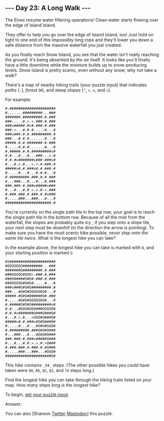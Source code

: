 ## \--- Day 23: A Long Walk ---

The Elves resume water filtering operations! Clean water starts flowing over
the edge of Island Island.

They offer to help _you_ go over the edge of Island Island, too! Just hold on
tight to one end of this impossibly long rope and they'll lower you down a
safe distance from the massive waterfall you just created.

As you finally reach Snow Island, you see that the water isn't really reaching
the ground: it's being _absorbed by the air_ itself. It looks like you'll
finally have a little downtime while the moisture builds up to snow-producing
levels. Snow Island is pretty scenic, even without any snow; why not take a
walk?

There's a map of nearby hiking trails (your puzzle input) that indicates
_paths_ (`.`), _forest_ (`#`), and steep _slopes_ (`^`, `>`, `v`, and `<`).

For example:

    
    
    #.#####################
    #.......#########...###
    #######.#########.#.###
    ###.....#.>.>.###.#.###
    ###v#####.#v#.###.#.###
    ###.>...#.#.#.....#...#
    ###v###.#.#.#########.#
    ###...#.#.#.......#...#
    #####.#.#.#######.#.###
    #.....#.#.#.......#...#
    #.#####.#.#.#########v#
    #.#...#...#...###...>.#
    #.#.#v#######v###.###v#
    #...#.>.#...>.>.#.###.#
    #####v#.#.###v#.#.###.#
    #.....#...#...#.#.#...#
    #.#########.###.#.#.###
    #...###...#...#...#.###
    ###.###.#.###v#####v###
    #...#...#.#.>.>.#.>.###
    #.###.###.#.###.#.#v###
    #.....###...###...#...#
    #####################.#
    

You're currently on the single path tile in the top row; your goal is to reach
the single path tile in the bottom row. Because of all the mist from the
waterfall, the slopes are probably quite _icy_ ; if you step onto a slope
tile, your next step must be _downhill_ (in the direction the arrow is
pointing). To make sure you have the most scenic hike possible, _never step
onto the same tile twice_. What is the longest hike you can take?

In the example above, the longest hike you can take is marked with `O`, and
your starting position is marked `S`:

    
    
    #S#####################
    #OOOOOOO#########...###
    #######O#########.#.###
    ###OOOOO#OOO>.###.#.###
    ###O#####O#O#.###.#.###
    ###OOOOO#O#O#.....#...#
    ###v###O#O#O#########.#
    ###...#O#O#OOOOOOO#...#
    #####.#O#O#######O#.###
    #.....#O#O#OOOOOOO#...#
    #.#####O#O#O#########v#
    #.#...#OOO#OOO###OOOOO#
    #.#.#v#######O###O###O#
    #...#.>.#...>OOO#O###O#
    #####v#.#.###v#O#O###O#
    #.....#...#...#O#O#OOO#
    #.#########.###O#O#O###
    #...###...#...#OOO#O###
    ###.###.#.###v#####O###
    #...#...#.#.>.>.#.>O###
    #.###.###.#.###.#.#O###
    #.....###...###...#OOO#
    #####################O#
    

This hike contains `_94_` steps. (The other possible hikes you could have
taken were `90`, `86`, `82`, `82`, and `74` steps long.)

Find the longest hike you can take through the hiking trails listed on your
map. _How many steps long is the longest hike?_

To begin, [get your puzzle input](23/input).

Answer:

You can also [Shareon
[Twitter](https://twitter.com/intent/tweet?text=%22A+Long+Walk%22+%2D+Day+23+%2D+Advent+of+Code+2023&url=https%3A%2F%2Fadventofcode%2Ecom%2F2023%2Fday%2F23&related=ericwastl&hashtags=AdventOfCode)
[Mastodon](javascript:void\(0\);)] this puzzle.
